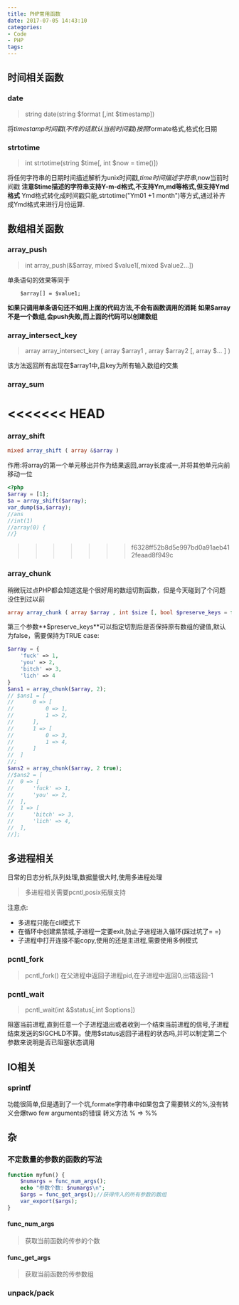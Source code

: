 ```yaml
---
title: PHP常用函数
date: 2017-07-05 14:43:10
categories: 
- Code
- PHP
tags:
---
```


## 时间相关函数

### date
>string date(string $format [,int $timestamp])

将$timestamp时间戳(不传的话默认当前时间戳)按照$formate格式,格式化日期

### strtotime
>int strtotime(string $time[, int $now = time()])

将任何字符串的日期时间描述解析为unix时间戳,$time时间描述字符串,$now当前时间戳
**注意$time描述的字符串支持Y-m-d格式,不支持Ym,md等格式,但支持Ymd格式**
Ymd格式转化成时间戳只能,strtotime("Ym01 +1 month")等方式,通过补齐成Ymd格式来进行月份运算.

## 数组相关函数
### array_push

> int array_push(&$array, mixed $value1[,mixed $value2...])

单条语句的效果等同于
```
	$array[] = $value1;
```
**如果只调用单条语句还不如用上面的代码方法,不会有函数调用的消耗**
**如果$array不是一个数组,会push失败,而上面的代码可以创建数组**

### array_intersect_key
> array array_intersect_key ( array $array1 , array $array2 [, array $... ] )

该方法返回所有出现在$array1中,且key为所有输入数组的交集

### array_sum

<<<<<<< HEAD
=======
### array_shift
```PHP
mixed array_shift ( array &$array )
```
作用:将array的第一个单元移出并作为结果返回,array长度减一,并将其他单元向前移动一位
```PHP
<?php
$array = [1];
$a = array_shift($array);
var_dump($a,$array);
//ans
//int(1)
//array(0) {
//}
```

>>>>>>> f6328ff52b8d5e997bd0a91aeb412feaad8f949c
### array_chunk
稍微玩过点PHP都会知道这是个很好用的数组切割函数，但是今天碰到了个问题没住到过以前
```PHP
array array_chunk ( array $array , int $size [, bool $preserve_keys = false ] )
```
第三个参数**$preserve_keys**可以指定切割后是否保持原有数组的键值,默认为false，需要保持为TRUE
case:
```PHP
$array = {
	'fuck' => 1,
	'you' => 2,
	'bitch' => 3,
	'lich' => 4
}
$ans1 = array_chunk($array, 2);
// $ans1 = [
//		0 => [
//			0 => 1,
//			1 => 2,
//		],
//		1 => [
//			0 => 3,
//			1 => 4,
//		]
//	]
//;
$ans2 = array_chunk($array, 2 true);
//$ans2 = [
//	0 => [
//		'fuck' => 1,
//		'you' => 2,
//	],
//	1 => [
//		'bitch' => 3,
//		'lich' => 4,
//	],
//];
```

## 多进程相关
日常的日志分析,队列处理,数据量很大时,使用多进程处理
> 多进程相关需要pcntl,posix拓展支持

注意点:
- 多进程只能在cli模式下
- 在循环中创建紫禁城,子进程一定要exit,防止子进程进入循环(踩过坑了= =)
- 子进程中打开连接不能copy,使用的还是主进程,需要使用多例模式

### pcntl_fork
> pcntl_fork()
在父进程中返回子进程pid,在子进程中返回0,出错返回-1

### pcntl_wait
>pcntl_wait(int &$status[,int $options])

阻塞当前进程,直到任意一个子进程退出或者收到一个结束当前进程的信号,子进程结束发送的SIGCHLD不算。使用$status返回子进程的状态吗,并可以制定第二个参数来说明是否已阻塞状态调用

## IO相关
### sprintf
功能很简单,但是遇到了一个坑,formate字符串中如果包含了需要转义的%,没有转义会爆two few arguments的错误
转义方法 % => %%

## 杂
### 不定数量的参数的函数的写法
```PHP
function myfun() {  
	$numargs = func_num_args();  
	echo "参数个数: $numargs\n";  
	$args = func_get_args();//获得传入的所有参数的数组  
	var_export($args);  
}    
```
#### func_num_args
>获取当前函数的传参的个数

#### func_get_args
>获取当前函数的传参数组

### unpack/pack



